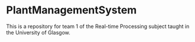 # PlantManagementSystem
This is a repository for team 1 of the Real-time Processing subject taught in the University of Glasgow.
